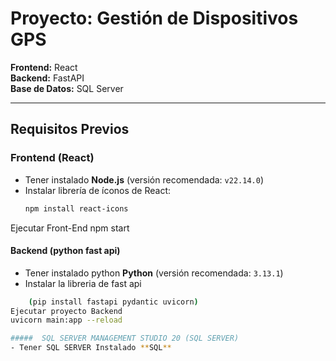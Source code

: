 # Proyecto: Gestión de Dispositivos GPS  
**Frontend:** React  
**Backend:** FastAPI  
**Base de Datos:** SQL Server  

---

## Requisitos Previos

### Frontend (React)
- Tener instalado **Node.js** (versión recomendada: `v22.14.0`)
- Instalar librería de íconos de React:
  ```bash
  npm install react-icons
Ejecutar Front-End
npm start
####  Backend (python fast api)
- Tener instalado python **Python** (versión recomendada: `3.13.1`)
- Instalar la libreria de fast api
```bash
    (pip install fastapi pydantic uvicorn)
Ejecutar proyecto Backend
uvicorn main:app --reload

#####  SQL SERVER MANAGEMENT STUDIO 20 (SQL SERVER)
- Tener SQL SERVER Instalado **SQL**








